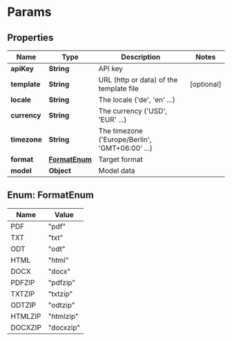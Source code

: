 
# Params

## Properties
Name | Type | Description | Notes
------------ | ------------- | ------------- | -------------
**apiKey** | **String** | API key | 
**template** | **String** | URL (http or data) of the template file |  [optional]
**locale** | **String** | The locale (&#39;de&#39;, &#39;en&#39; ...) | 
**currency** | **String** | The currency (&#39;USD&#39;, &#39;EUR&#39; ...) | 
**timezone** | **String** | The timezone (&#39;Europe/Berlin&#39;, &#39;GMT+06:00&#39; ...) | 
**format** | [**FormatEnum**](#FormatEnum) | Target format | 
**model** | **Object** | Model data | 


<a name="FormatEnum"></a>
## Enum: FormatEnum
Name | Value
---- | -----
PDF | &quot;pdf&quot;
TXT | &quot;txt&quot;
ODT | &quot;odt&quot;
HTML | &quot;html&quot;
DOCX | &quot;docx&quot;
PDFZIP | &quot;pdfzip&quot;
TXTZIP | &quot;txtzip&quot;
ODTZIP | &quot;odtzip&quot;
HTMLZIP | &quot;htmlzip&quot;
DOCXZIP | &quot;docxzip&quot;



